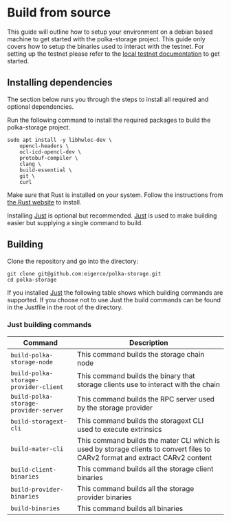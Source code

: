 # Build from source

This guide will outline how to setup your environment on a debian based machine to get started with the polka-storage project.
This guide only covers how to setup the binaries used to interact with the testnet.
For setting up the testnet please refer to the [local testnet documentation](local-testnet.md) to get started.

## Installing dependencies

The section below runs you through the steps to install all required and optional dependencies.

Run the following command to install the required packages to build the polka-storage project.

```shell
sudo apt install -y libhwloc-dev \
    opencl-headers \
    ocl-icd-opencl-dev \
    protobuf-compiler \
    clang \
    build-essential \
    git \
    curl
```

Make sure that Rust is installed on your system. Follow the instructions from [the Rust website](https://www.rust-lang.org/tools/install) to install.

Installing [Just](https://github.com/casey/just) is optional but recommended. [Just](https://github.com/casey/just) is used to make building easier but supplying a single command to build.

## Building

Clone the repository and go into the directory:

```shell
git clone git@github.com:eigerco/polka-storage.git
cd polka-storage
```

If you installed [Just](https://github.com/casey/just) the following table shows which building commands are supported. If you choose not to use Just the build commands can be found in the Justfile in the root of the directory.

### Just building commands

| Command                               | Description                                                                                                                   |
| ------------------------------------- | ----------------------------------------------------------------------------------------------------------------------------- |
| `build-polka-storage-node`            | This command builds the storage chain node                                                                                    |
| `build-polka-storage-provider-client` | This command builds the binary that storage clients use to interact with the chain                                            |
| `build-polka-storage-provider-server` | This command builds the RPC server used by the storage provider                                                               |
| `build-storagext-cli`                 | This command builds the storagext CLI used to execute extrinsics                                                              |
| `build-mater-cli`                     | This command builds the mater CLI which is used by storage clients to convert files to CARv2 format and extract CARv2 content |
| `build-client-binaries`               | This command builds all the storage client binaries                                                                           |
| `build-provider-binaries`             | This command builds all the storage provider binaries                                                                         |
| `build-binaries`                      | This command builds all binaries                                                                                              |
